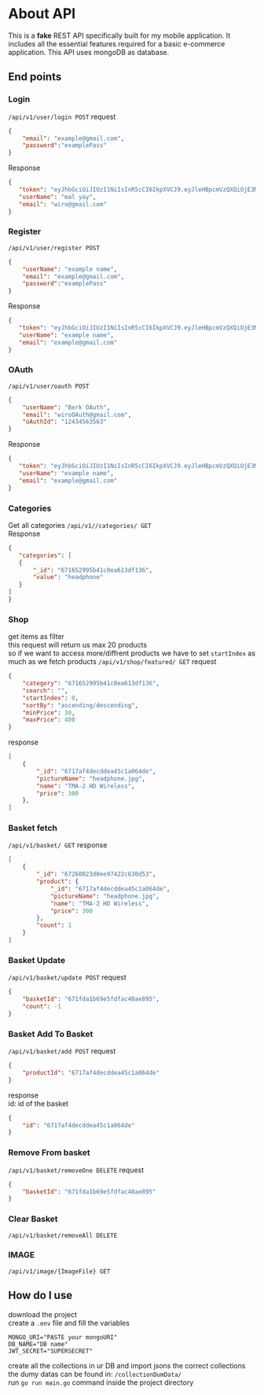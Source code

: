 # About API
This is a **fake** REST API specifically built for my mobile application. It includes all the essential features required for a basic e-commerce application.
This API uses mongoDB as database.

## End points
### Login 
`/api/v1/user/login POST` request 
```json 
{
    "email": "example@gmail.com",
    "password":"examplePass"
}
``` 
Response
 ```json 
{
    "token": "eyJhbGciOiJIUzI1NiIsInR5cCI6IkpXVCJ9.eyJleHBpcmVzQXQiOjE3MzA1NDQ0MDgsInVzZXJJRCI6IjY3MTY0ZmRmMGYzOTFhMWZiMGZkNjE3ZSJ9.aZ5P1NTltnjs1F-CKLXfsSOBg6nHvUcMzm_h6uZ7ss4",
    "userName": "mal yay",
    "email": "wiro@gmail.com"
}
```

### Register
`/api/v1/user/register POST` 
```json
{
    "userName": "example name",
    "email": "example@gmail.com",
    "password":"examplePass"
}
```
 Response
 ```json
{
    "token": "eyJhbGciOiJIUzI1NiIsInR5cCI6IkpXVCJ9.eyJleHBpcmVzQXQiOjE3MzA1NDQ0MDgsInVzZXJJRCI6IjY3MTY0ZmRmMGYzOTFhMWZiMGZkNjE3ZSJ9.aZ5P1NTltnjs1F-CKLXfsSOBg6nHvUcMzm_h6uZ7ss4",
    "userName": "example name",
    "email": "example@gmail.com"
}
```

### OAuth
`/api/v1/user/oauth POST` 
```json
{
    "userName": "Berk OAuth",
    "email": "wiroOAuth@gmail.com",
    "oAuthId": "12434563563"
}
```
 Response
 ```json
{
    "token": "eyJhbGciOiJIUzI1NiIsInR5cCI6IkpXVCJ9.eyJleHBpcmVzQXQiOjE3MzA1NDQ0MDgsInVzZXJJRCI6IjY3MTY0ZmRmMGYzOTFhMWZiMGZkNjE3ZSJ9.aZ5P1NTltnjs1F-CKLXfsSOBg6nHvUcMzm_h6uZ7ss4",
    "userName": "example name",
    "email": "example@gmail.com"
}
```

### Categories
Get all categories 
`/api/v1//categories/ GET`  <br> Response
 ```json
{
    "categories": [
    {
        "_id": "671652995b41c8ea613df136",
        "value": "headphone"
    }
]
}
```

### Shop
get items as filter <br>
this request will return us max 20 products <br>
so if we want to access more/diffrent products we have to set `startIndex` as much as we fetch products
`/api/v1/shop/featured/ GET`  request 
```json
{
    "category": "671652995b41c8ea613df136",
    "search": "",
    "startIndex": 0,
    "sortBy": "ascending/descending",
    "minPrice": 30,
    "maxPrice": 400
}
```
response
```json
[
    {
        "_id": "6717af4decddea45c1a064de",
        "pictureName": "headphone.jpg",
        "name": "TMA-2 HD Wireless",
        "price": 300
    },
]
```

### Basket fetch
`/api/v1/basket/ GET` 
response
```json
[
    {
        "_id": "67260023d0ee97422c630d53",
        "product": {
            "_id": "6717af4decddea45c1a064de",
            "pictureName": "headphone.jpg",
            "name": "TMA-2 HD Wireless",
            "price": 300
        },
        "count": 1
    }
]
```

### Basket Update
`/api/v1/basket/update POST` 
request
```json
{
    "basketId": "671fda1b69e5fdfac40ae895",
    "count": -1
}
```

### Basket Add To Basket
`/api/v1/basket/add POST` 
request
```json
{
    "productId": "6717af4decddea45c1a064de"
}
```
response <br>
id: id of the basket
```json
{
    "id": "6717af4decddea45c1a064de"
}
```

### Remove From basket
`/api/v1/basket/removeOne DELETE` 
request
```json
{
    "basketId": "671fda1b69e5fdfac40ae895"
}
```

### Clear Basket
`/api/v1/basket/removeAll DELETE` 

### IMAGE
```/api/v1/image/{ImageFile} GET```

## How do I use
download the project <br>
create a `.env` file and fill the variables 
```env
MONGO_URI="PASTE your mongoURI"
DB_NAME="DB name"
JWT_SECRET="SUPERSECRET"
```
create all the collections in ur DB and import jsons the correct collections <br>
the dumy datas can be found in: `/collectionDumData/` <br>
run `go run main.go` command inside the project directory
